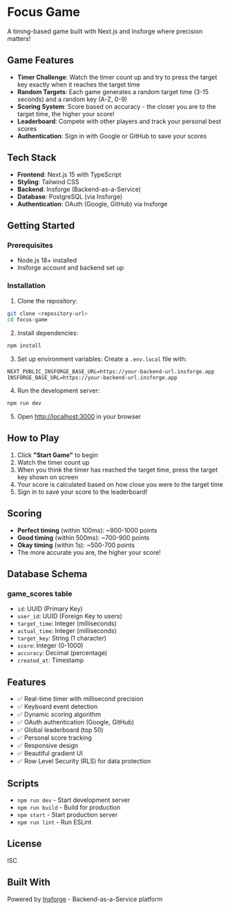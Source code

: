 # Focus Game

A timing-based game built with Next.js and Insforge where precision matters!

## Game Features

- **Timer Challenge**: Watch the timer count up and try to press the target key exactly when it reaches the target time
- **Random Targets**: Each game generates a random target time (3-15 seconds) and a random key (A-Z, 0-9)
- **Scoring System**: Score based on accuracy - the closer you are to the target time, the higher your score!
- **Leaderboard**: Compete with other players and track your personal best scores
- **Authentication**: Sign in with Google or GitHub to save your scores

## Tech Stack

- **Frontend**: Next.js 15 with TypeScript
- **Styling**: Tailwind CSS
- **Backend**: Insforge (Backend-as-a-Service)
- **Database**: PostgreSQL (via Insforge)
- **Authentication**: OAuth (Google, GitHub) via Insforge

## Getting Started

### Prerequisites

- Node.js 18+ installed
- Insforge account and backend set up

### Installation

1. Clone the repository:
```bash
git clone <repository-url>
cd focus-game
```

2. Install dependencies:
```bash
npm install
```

3. Set up environment variables:
Create a `.env.local` file with:
```env
NEXT_PUBLIC_INSFORGE_BASE_URL=https://your-backend-url.insforge.app
INSFORGE_BASE_URL=https://your-backend-url.insforge.app
```

4. Run the development server:
```bash
npm run dev
```

5. Open [http://localhost:3000](http://localhost:3000) in your browser

## How to Play

1. Click **"Start Game"** to begin
2. Watch the timer count up
3. When you think the timer has reached the target time, press the target key shown on screen
4. Your score is calculated based on how close you were to the target time
5. Sign in to save your score to the leaderboard!

## Scoring

- **Perfect timing** (within 100ms): ~900-1000 points
- **Good timing** (within 500ms): ~700-900 points
- **Okay timing** (within 1s): ~500-700 points
- The more accurate you are, the higher your score!

## Database Schema

### game_scores table
- `id`: UUID (Primary Key)
- `user_id`: UUID (Foreign Key to users)
- `target_time`: Integer (milliseconds)
- `actual_time`: Integer (milliseconds)
- `target_key`: String (1 character)
- `score`: Integer (0-1000)
- `accuracy`: Decimal (percentage)
- `created_at`: Timestamp

## Features

- ✅ Real-time timer with millisecond precision
- ✅ Keyboard event detection
- ✅ Dynamic scoring algorithm
- ✅ OAuth authentication (Google, GitHub)
- ✅ Global leaderboard (top 50)
- ✅ Personal score tracking
- ✅ Responsive design
- ✅ Beautiful gradient UI
- ✅ Row Level Security (RLS) for data protection

## Scripts

- `npm run dev` - Start development server
- `npm run build` - Build for production
- `npm start` - Start production server
- `npm run lint` - Run ESLint

## License

ISC

## Built With

Powered by [Insforge](https://insforge.dev) - Backend-as-a-Service platform
